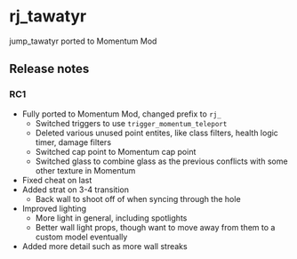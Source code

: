 # rj_tawatyr

jump_tawatyr ported to Momentum Mod

## Release notes

### RC1

- Fully ported to Momentum Mod, changed prefix to `rj_`
  - Switched triggers to use `trigger_momentum_teleport`
  - Deleted various unused point entites, like class filters, health logic timer, damage filters
  - Switched cap point to Momentum cap point
  - Switched glass to combine glass as the previous conflicts with some other texture in Momentum
- Fixed cheat on last
- Added strat on 3-4 transition
  - Back wall to shoot off of when syncing through the hole
- Improved lighting
  - More light in general, including spotlights
  - Better wall light props, though want to move away from them to a custom model eventually
- Added more detail such as more wall streaks
